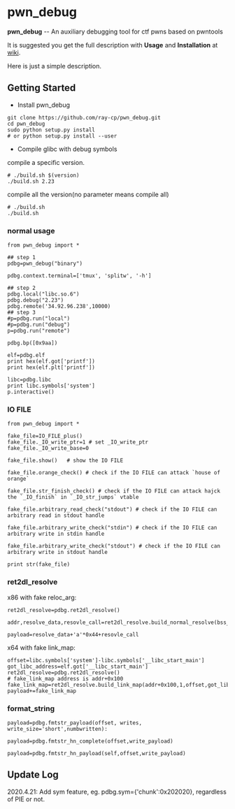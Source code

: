 # pwn_debug

**pwn_debug** -- An auxiliary debugging tool for ctf pwns based on pwntools

It is suggested you get the full description with **Usage** and **Installation** at [wiki](https://github.com/ray-cp/pwn_debug/wiki).

Here is just a simple description.

## Getting Started

* Install pwn_debug
```
git clone https://github.com/ray-cp/pwn_debug.git
cd pwn_debug
sudo python setup.py install 
# or python setup.py install --user
```

* Compile glibc with debug symbols

compile a specific version.
```
# ./build.sh $(version)
./build.sh 2.23
```

compile all the version(no parameter means compile all)
```
# ./build.sh  
./build.sh 
```


### normal usage

```
from pwn_debug import *

## step 1
pdbg=pwn_debug("binary")

pdbg.context.terminal=['tmux', 'splitw', '-h']

## step 2
pdbg.local("libc.so.6")
pdbg.debug("2.23")
pdbg.remote('34.92.96.238',10000)
## step 3
#p=pdbg.run("local")
#p=pdbg.run("debug")
p=pdbg.run("remote")

pdbg.bp([0x9aa])

elf=pdbg.elf
print hex(elf.got['printf'])
print hex(elf.plt['printf'])

libc=pdbg.libc
print libc.symbols['system']
p.interactive()

```

### IO FILE

```
from pwn_debug import *

fake_file=IO_FILE_plus()
fake_file._IO_write_ptr=1 # set _IO_write_ptr
fake_file._IO_write_base=0

fake_file.show()   # show the IO FILE

fake_file.orange_check() # check if the IO FILE can attack `house of orange`

fake_file.str_finish_check() # check if the IO FILE can attack hajck the `_IO_finish` in `_IO_str_jumps` vtable

fake_file.arbitrary_read_check("stdout") # check if the IO FILE can arbitrary read in stdout handle

fake_file.arbitrary_write_check("stdin") # check if the IO FILE can arbitrary write in stdin handle

fake_file.arbitrary_write_check("stdout") # check if the IO FILE can arbitrary write in stdout handle

print str(fake_file)
```

### ret2dl_resolve

x86 with fake reloc_arg:
```
ret2dl_resolve=pdbg.ret2dl_resolve()

addr,resolve_data,resovle_call=ret2dl_resolve.build_normal_resolve(bss_addr,'system',bss_addr+0x400)

payload=resolve_data+'a'*0x44+resovle_call
```

x64 with fake link_map:

```
offset=libc.symbols['system']-libc.symbols['__libc_start_main']
got_libc_address=elf.got['__libc_start_main']
ret2dl_resolve=pdbg.ret2dl_resolve()
# fake_link_map address is addr+0x100 
fake_link_map=ret2dl_resolve.build_link_map(addr+0x100,1,offset,got_libc_address)
payload+=fake_link_map
```

### format_string

```
payload=pdbg.fmtstr_payload(offset, writes, write_size='short',numbwritten):

payload=pdbg.fmtstr_hn_complete(offset,write_payload)

payload=pdbg.fmtstr_hn_payload(self,offset,write_payload)
```

## Update Log
2020.4.21: Add sym feature, eg. pdbg.sym={'chunk':0x202020}, regardless of PIE or not.
